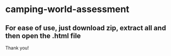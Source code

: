 # camping-world-assessment

## For ease of use, just download zip, extract all and then open the .html file

Thank you!

